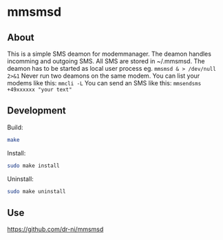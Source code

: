 # mmsmsd

## About
This is a simple SMS deamon for modemmanager. The deamon handles incomming and outgoing SMS. All SMS are stored in ~/.mmsmsd. The deamon has to be started as local user process eg. ```mmsmsd & > /dev/null 2>&1``` Never run two deamons on the same modem. You can list your modems like this: 
```mmcli -L```
You can send an SMS like this: ```mmsendsms +49xxxxxx "your text"```

## Development

Build:
```sh
make
```

Install:
```sh
sudo make install
```

Uninstall:
```sh
sudo make uninstall
```

## Use



https://github.com/dr-ni/mmsmsd
